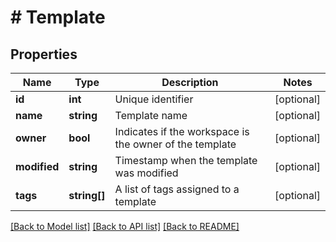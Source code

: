 # # Template

## Properties

Name | Type | Description | Notes
------------ | ------------- | ------------- | -------------
**id** | **int** | Unique identifier | [optional] 
**name** | **string** | Template name | [optional] 
**owner** | **bool** | Indicates if the workspace is the owner of the template | [optional] 
**modified** | **string** | Timestamp when the template was modified | [optional] 
**tags** | **string[]** | A list of tags assigned to a template | [optional] 

[[Back to Model list]](../../README.md#documentation-for-models) [[Back to API list]](../../README.md#documentation-for-api-endpoints) [[Back to README]](../../README.md)


